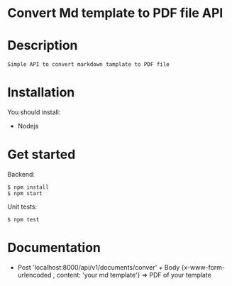 # Convert Md template to PDF file API

# Description
    Simple API to convert markdown tamplate to PDF file
# Installation
You should install:
   - Nodejs

# Get started
Backend:
```Sh
$ npm install
$ npm start
```

Unit tests:
```Sh
$ npm test
```
# Documentation
- Post 'localhost:8000/api/v1/documents/conver' + Body {x-www-form-urlencoded , content: 'your md template'} =>
    PDF of your template